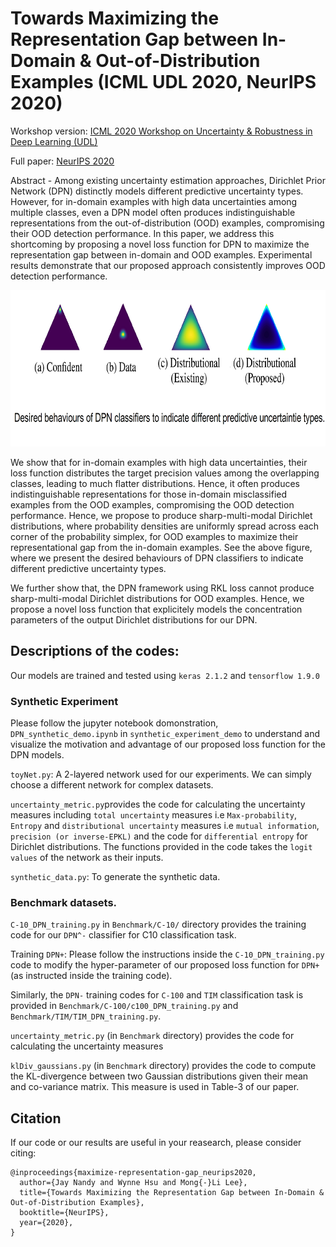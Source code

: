 # Towards Maximizing the Representation Gap between In-Domain & Out-of-Distribution Examples (ICML UDL 2020, NeurIPS 2020)
Workshop version: [ICML 2020 Workshop on Uncertainty & Robustness in Deep Learning (UDL)](http://www.gatsby.ucl.ac.uk/~balaji/udl2020/accepted-papers/UDL2020-paper-134.pdf)

Full paper:  [NeurIPS 2020](https://neurips.cc/Conferences/2020/AcceptedPapersInitial)

Abstract - Among existing uncertainty estimation approaches, Dirichlet Prior Network (DPN) distinctly models different predictive uncertainty types. 
However, for in-domain examples with high data uncertainties among multiple classes, even a DPN model often produces indistinguishable representations from the out-of-distribution (OOD) examples, compromising their OOD detection performance. 
In this paper, we address this shortcoming by proposing a novel loss function for DPN to maximize the representation gap between in-domain and OOD examples. 
Experimental results demonstrate that our proposed approach consistently improves OOD detection performance.

<p align="center">
  <img width="750" height="250" src="https://github.com/jayjaynandy/maximize-representation-gap/blob/master/DPN_uncertainties.png" alt="Desired representation of predictive uncertainties.">
</p>


We show that for in-domain examples with high data uncertainties, their loss function distributes the target precision values among the overlapping classes, leading to much flatter distributions. 
Hence, it often produces indistinguishable representations for those in-domain misclassified examples from the OOD examples, compromising the OOD detection performance.
Hence, we propose to produce sharp-multi-modal Dirichlet distributions, where probability densities are uniformly spread across each corner of the probability simplex, for OOD examples to maximize their representational gap from the in-domain examples. See the above figure, where we present the desired behaviours of DPN classifiers to indicate different predictive uncertainty types. 

We further show that, the DPN framework using RKL loss cannot produce sharp-multi-modal Dirichlet distributions for OOD examples. Hence, we propose a novel loss function that explicitely models the concentration parameters of the output Dirichlet distributions for our DPN.


## Descriptions of the codes:
Our models are trained and tested using `keras 2.1.2` and `tensorflow 1.9.0`

### Synthetic Experiment
Please follow the jupyter notebook domonstration, `DPN_synthetic_demo.ipynb` in `synthetic_experiment_demo` to understand and visualize the motivation and advantage of our proposed loss function for the DPN models.

`toyNet.py`: A 2-layered network used for our experiments. We can simply choose a different network for complex datasets.

`uncertainty_metric.py`provides the code for calculating the uncertainty measures including `total uncertainty` measures i.e `Max-probability`, `Entropy` and `distributional uncertainty` measures i.e `mutual information`, `precision (or inverse-EPKL)` and the code for `differential entropy` for Dirichlet distributions. The functions provided in the code takes the `logit values` of the network as their inputs.

`synthetic_data.py`: To generate the synthetic data.


### Benchmark datasets.

`C-10_DPN_training.py` in `Benchmark/C-10/` directory provides the training code for our `DPN^-` classifier for C10 classification task.

Training `DPN+`: Please follow the instructions inside the `C-10_DPN_training.py` code to modify the hyper-parameter of our proposed loss function for `DPN+` (as instructed inside the training code).

Similarly, the `DPN-` training codes for `C-100` and `TIM` classification task is provided in `Benchmark/C-100/c100_DPN_training.py` and `Benchmark/TIM/TIM_DPN_training.py`.

`uncertainty_metric.py` (in `Benchmark` directory) provides the code for calculating the uncertainty measures

`klDiv_gaussians.py` (in `Benchmark` directory) provides the code to compute the KL-divergence between two Gaussian distributions given their mean and co-variance matrix. This measure is used in Table-3 of our paper.

## Citation

If our code or our results are useful in your reasearch, please consider citing:

```[bibtex]
@inproceedings{maximize-representation-gap_neurips2020,
  author={Jay Nandy and Wynne Hsu and Mong{-}Li Lee},
  title={Towards Maximizing the Representation Gap between In-Domain & Out-of-Distribution Examples},
  booktitle={NeurIPS},
  year={2020},
}
